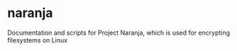 naranja
=======

Documentation and scripts for Project Naranja, which is used for encrypting filesystems on Linux